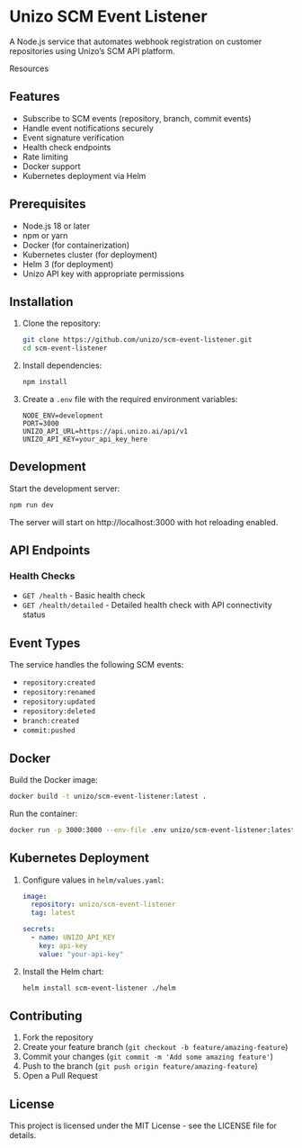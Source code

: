 # Unizo SCM Event Listener

A Node.js service that automates webhook registration on customer repositories using Unizo’s SCM API platform.

Resources

## Features

- Subscribe to SCM events (repository, branch, commit events)
- Handle event notifications securely
- Event signature verification
- Health check endpoints
- Rate limiting
- Docker support
- Kubernetes deployment via Helm

## Prerequisites

- Node.js 18 or later
- npm or yarn
- Docker (for containerization)
- Kubernetes cluster (for deployment)
- Helm 3 (for deployment)
- Unizo API key with appropriate permissions

## Installation

1. Clone the repository:
   ```bash
   git clone https://github.com/unizo/scm-event-listener.git
   cd scm-event-listener
   ```

2. Install dependencies:
   ```bash
   npm install
   ```

3. Create a `.env` file with the required environment variables:
   ```env
   NODE_ENV=development
   PORT=3000
   UNIZO_API_URL=https://api.unizo.ai/api/v1
   UNIZO_API_KEY=your_api_key_here
   ```

## Development

Start the development server:
```bash
npm run dev
```

The server will start on http://localhost:3000 with hot reloading enabled.

## API Endpoints

### Health Checks

- `GET /health` - Basic health check
- `GET /health/detailed` - Detailed health check with API connectivity status

## Event Types

The service handles the following SCM events:
- `repository:created`
- `repository:renamed`
- `repository:updated`
- `repository:deleted`
- `branch:created`
- `commit:pushed`

## Docker

Build the Docker image:
```bash
docker build -t unizo/scm-event-listener:latest .
```

Run the container:
```bash
docker run -p 3000:3000 --env-file .env unizo/scm-event-listener:latest
```

## Kubernetes Deployment

1. Configure values in `helm/values.yaml`:
   ```yaml
   image:
     repository: unizo/scm-event-listener
     tag: latest

   secrets:
     - name: UNIZO_API_KEY
       key: api-key
       value: "your-api-key"
   ```

2. Install the Helm chart:
   ```bash
   helm install scm-event-listener ./helm
   ```

## Contributing

1. Fork the repository
2. Create your feature branch (`git checkout -b feature/amazing-feature`)
3. Commit your changes (`git commit -m 'Add some amazing feature'`)
4. Push to the branch (`git push origin feature/amazing-feature`)
5. Open a Pull Request

## License

This project is licensed under the MIT License - see the LICENSE file for details.
